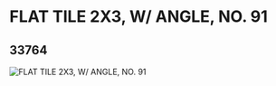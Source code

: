 # FLAT TILE 2X3, W/ ANGLE, NO. 91
## 33764
![FLAT TILE 2X3, W/ ANGLE, NO. 91](https://lc-www-live-s.legocdn.com/media/bricks/5/2/6190261.jpg)